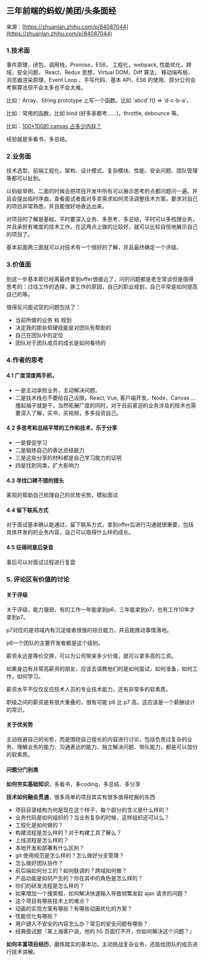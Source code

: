 ## 三年前端的蚂蚁/美团/头条面经

来源：[https://zhuanlan.zhihu.com/p/84087044](https://zhuanlan.zhihu.com/p/84087044)

### 1.技术面

事件原理，闭包，调用栈，Promise，ES6， 工程化，webpack, 性能优化，跨域，安全问题， React、Redux 思想，Virtual DOM，Diff 算法， 移动端布局，浏览器渲染原理，Event Loop 、手写代码、基本 API、ES6 的使用、部分公司会考察算法但不会太多也不会太难。


比如：Array、String prototype 上写一个函数。比如 'abcd'.f() => 'd-c-b-a'。

比如：常用的函数，比如 bind (好多家都考……)，throttle, debounce 等。

比如：[100*100的 canvas 占多少内存？](https://juejin.im/post/5bdeb357e51d4536140fc7df)

经验就是多看书，多总结。

### 2.业务面

技术选型、前端工程化、架构、设计模式、复杂模块、性能、安全问题、团队管理等都可以扯到。

以蚂蚁举例，二面的时候会把项目开发中所有可以展示思考的点都问题问一遍。并且会提出临时序曲，查看面试者面对多变需求如何灵活调整技术方案。要求对自己的项目非常熟悉，并且能很好地表达出来。

对项目的了解是基础，平时要深入业务、多思考、多总结，平时可以多梳理业务，并且承担有难度的技术工作。在这两点上做的比较好，就可以比较自信地展示自己的项目了。

基本前面两三面就可以对技术有一个很好的了解，并且最终确定一个评级。

### 3.价值面

到这一步基本即已经离最终拿到offer很接近了，问的问题都是老生常谈但是值得思考的：过往工作的选择，换工作的原因，自己的职业规划，自己平常是如何提高自己的等。

值得反问面试官的问题包括了：

- 当前所做的业务 和 规划
- 决定我的那些软硬技能是对团队有帮助的
- 自己在团队中的定位
- 团队对于团队成员的成长是如何看待的

### 4.作者的思考


#### 4.1 广度深度两手抓，

- 一是主动承担业务，主动解决问题。
- 二是技术栈也不要给自己设限，React, Vue, 客户端开发，Node，Canvas ... 撸起袖子就是干，当然拓展广度的同时，对于目前紧迫的业务涉及的技术也需要深入了解，买书，买视频，多多投资自己。

#### 4.2 多思考和总结平常的工作和技术，乐于分享

- 一是督促学习
- 二是锻炼自己的表达总结能力
- 三是这些分享的材料都是自己学习能力的证明
- 四是找到同类，扩大影响力

#### 4.3 寻找口碑不错的猎头

客观的帮助自己梳理自己的优势劣势，模拟面试

#### 4.4 留下联系方式

对于面试基本确认能通过，留下联系方式，拿到offer后进行沟通就很重要，包括具体开发的的业务内容，自己可以取得什么样的成长。

#### 4.5 征得同意后录音

事后可以对面试过程进行复盘


### 5. 评论区有价值的讨论

#### 关于评级

关于评级，能力强弱，有的工作一年能拿到p6，三年能拿到p7，也有工作10年才拿到p7。

p7对应的是领域内有沉淀或者很强的综合能力，并且能推动事情落地。

p6一个团队的主要开发者都是这个级别。

薪资永远是等价交换，可以为公司带来多少价值，就可以拿多高的工资。

如果身边有非常高薪资的朋友，应该去请教他们的是如何面试，如何准备，如何工作，如何学习。


薪资水平不仅仅反应技术人员的专业技术能力，还有非常多的软素质。

职级之间的薪资是有很大重叠的，很有可能 p6 比 p7 高，这应该是一个薪酬设计的常识。

#### 关于优劣势

主动规避自己的劣势，而是围绕自己擅长的内容进行讨论，包括负责过复杂的业务、理解业务的能力、沟通表达的能力、独立解决问题、带队能力，都是可以加分的软素质。



#### 问题分门别类


**如何夯实基础知识**，多看书，多coding，多总结、多分享

**技术如何融会贯通**，很多简单的项目其实有很多值得挖掘的东西

- 项目目录结构为何是现在这个样子，每个部分的含义是什么样的？
- 业务代码是如何组织的？当业务复杂的时候，这样组织还可以么？
- 工程化是如何做的？
- 构建流程是怎么样的？对于构建工具了解么？
- 上线流程是怎么样的？
- 本地开发和部署有什么区别？
- git 使用规范是怎么样的？怎么做好分支管理？
- 怎么做好团队协作？
- 前后端如何分工的？如何联调的？跨域如何做？
- 产品功能是如何产生的？你在其中的角色是怎么样的？
- 你们的研发流程是怎么样的？
- 如果增加一个搜索框，如何解决快速输入导致频繁发起 ajax 请求的问题？
- 这个项目有哪些技术上的难点？
- 动画的实现方案有哪些？有哪些动画优化的方案？
- 性能优化有哪些？
- 用户键入不安全的内容怎么办？常见的安全问题有哪些？
- 经典面试题『某上海客户说，他的 h5 页面打不开，你如何解决这个问题？』


**如何丰富项目经历**，磨炼踏实的基本功，主动挑战复杂业务，还能给团队的成员进行技术讲解。



